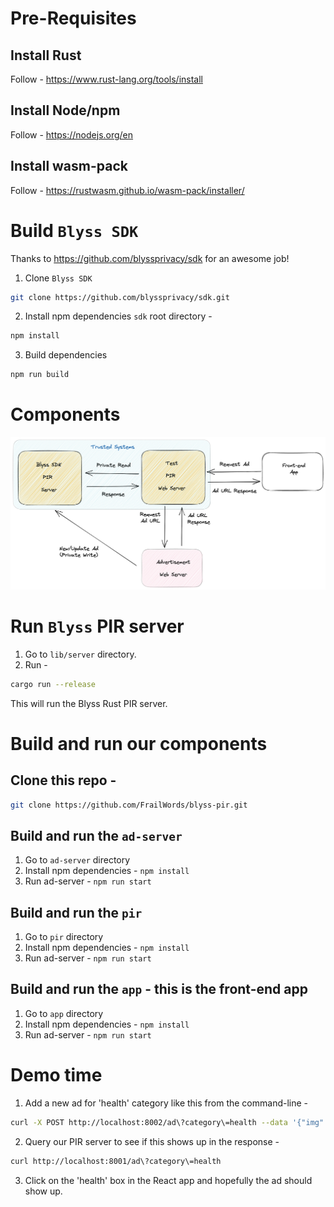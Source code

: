 # Pre-Requisites

## Install Rust

Follow - https://www.rust-lang.org/tools/install

## Install Node/npm

Follow - https://nodejs.org/en

## Install wasm-pack

Follow - https://rustwasm.github.io/wasm-pack/installer/

# Build `Blyss SDK` 

Thanks to https://github.com/blyssprivacy/sdk for an awesome job!

1. Clone `Blyss SDK`

```bash
git clone https://github.com/blyssprivacy/sdk.git
```

2. Install npm dependencies `sdk` root directory -

```bash
npm install
```

3. Build dependencies

```bash
npm run build
```

# Components

![arch.png](arch.png)

# Run `Blyss` PIR server

1. Go to `lib/server` directory.
2. Run - 
```bash
cargo run --release
```

This will run the Blyss Rust PIR server.

# Build and run our components

## Clone this repo - 

```bash
git clone https://github.com/FrailWords/blyss-pir.git
```

## Build and run the `ad-server`

1. Go to `ad-server` directory
2. Install npm dependencies - `npm install`
3. Run ad-server - `npm run start`

## Build and run the `pir`

1. Go to `pir` directory
2. Install npm dependencies - `npm install`
3. Run ad-server - `npm run start`

## Build and run the `app` - this is the front-end app

1. Go to `app` directory
2. Install npm dependencies - `npm install`
3. Run ad-server - `npm run start`

# Demo time

1. Add a new ad for 'health' category like this from the command-line -

```bash
curl -X POST http://localhost:8002/ad\?category\=health --data '{"img": "1.png"}' --header "content-type: application/json"
```

2. Query our PIR server to see if this shows up in the response - 

```bash
curl http://localhost:8001/ad\?category\=health
```

3. Click on the 'health' box in the React app and hopefully the ad should show up.
